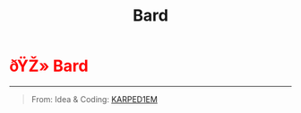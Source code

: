 ﻿---
lang: en-US
title: Bard
prev:
next:
---

# <font color=red>ðŸŽ» <b>Bard</b></font> <Badge text="Hidden" type="tip" vertical="middle"/>
---

> From: Idea & Coding: [KARPED1EM](https://github.com/KARPED1EM)
